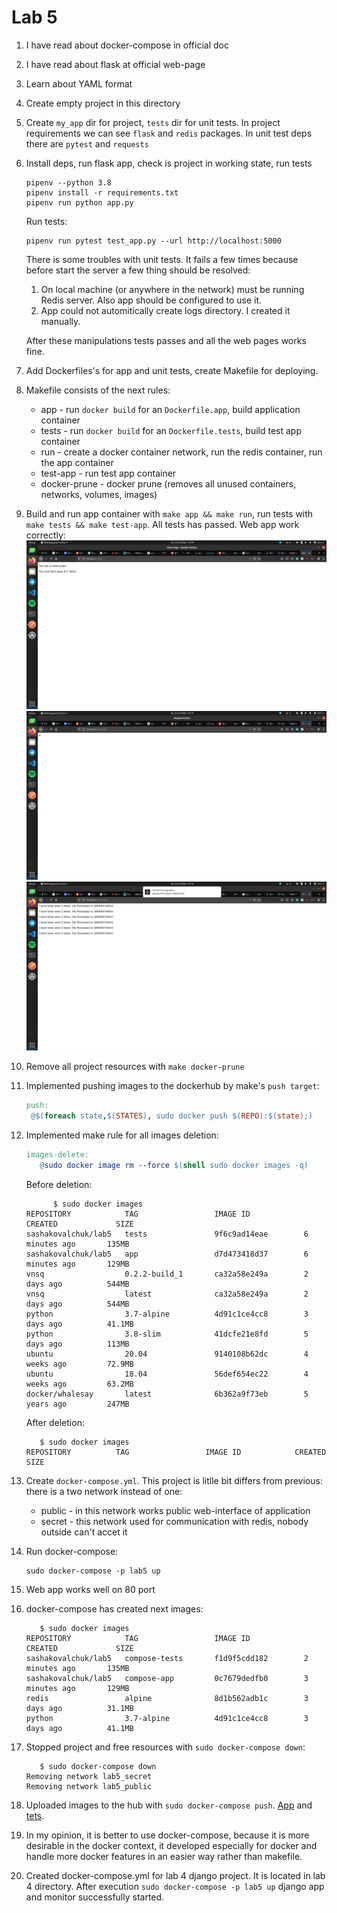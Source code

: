 # Lab 5
1. I have read about docker-compose in official doc
1. I have read about flask at official web-page
1. Learn about YAML format
1. Create empty project in this directory
1. Create `my_app` dir for project, `tests` dir for unit tests. In project requirements we can see `flask` and `redis` packages. In unit test deps there are `pytest` and `requests`
1. Install deps, run flask app, check is project in working state, run tests
   ```
   pipenv --python 3.8
   pipenv install -r requirements.txt
   pipenv run python app.py
   ```
   Run tests:
   ```
   pipenv run pytest test_app.py --url http://localhost:5000
   ```
   There is some troubles with unit tests. It fails a few times because before start the server a few thing should be resolved:
   1. On local machine (or anywhere in the network) must be running Redis server. Also app should be configured to use it.
   2. App could not automitically create logs directory. I created it manually. 

   After these manipulations tests passes and all the web pages works fine.
1. Add Dockerfiles's for app and unit tests, create Makefile for deploying.
1. Makefile consists of the next rules:
   - app - run `docker build` for an `Dockerfile.app`, build application container
   - tests - run `docker build` for an `Dockerfile.tests`, build test app container
   - run - create a docker container network, run the redis container, run the app container 
   - test-app - run test app container
   - docker-prune - docker prune (removes all unused containers, networks, volumes, images)
1. Build and run app container with `make app && make run`, run tests with `make tests && make test-app`. All tests has passed. Web app work correctly:
   ![main page](screenshots/main.png)
   ![hits](screenshots/hits.png)
   ![logs](screenshots/logs.png)
1. Remove all project resources with `make docker-prune`
1. Implemented pushing images to the dockerhub by make's `push target`:
   ```makefile
   push:
   	@$(foreach state,$(STATES), sudo docker push $(REPO):$(state);)
   ```
1. Implemented make rule for all images deletion:
   ```makefile
   images-delete:
      @sudo docker image rm --force $(shell sudo docker images -q)
   ```
   Before deletion:
   ```
         $ sudo docker images
   REPOSITORY            TAG                 IMAGE ID            CREATED             SIZE
   sashakovalchuk/lab5   tests               9f6c9ad14eae        6 minutes ago       135MB
   sashakovalchuk/lab5   app                 d7d473418d37        6 minutes ago       129MB
   vnsq                  0.2.2-build_1       ca32a58e249a        2 days ago          544MB
   vnsq                  latest              ca32a58e249a        2 days ago          544MB
   python                3.7-alpine          4d91c1ce4cc8        3 days ago          41.1MB
   python                3.8-slim            41dcfe21e8fd        5 days ago          113MB
   ubuntu                20.04               9140108b62dc        4 weeks ago         72.9MB
   ubuntu                18.04               56def654ec22        4 weeks ago         63.2MB
   docker/whalesay       latest              6b362a9f73eb        5 years ago         247MB
   ```
   After deletion:
   ```
      $ sudo docker images
   REPOSITORY          TAG                 IMAGE ID            CREATED             SIZE
   ```
1. Create `docker-compose.yml`. This project is litlle bit differs from previous: there is a two network instead of one:
   - public - in this network works public web-interface of application
   - secret - this network used for communication with redis, nobody outside can't accet it
1. Run docker-compose:
   ```
   sudo docker-compose -p lab5 up
   ```
1. Web app works well on 80 port
1. docker-compose has created next images:
   ```
      $ sudo docker images
   REPOSITORY            TAG                 IMAGE ID            CREATED             SIZE
   sashakovalchuk/lab5   compose-tests       f1d9f5cdd182        2 minutes ago       135MB
   sashakovalchuk/lab5   compose-app         0c7679dedfb0        3 minutes ago       129MB
   redis                 alpine              8d1b562adb1c        3 days ago          31.1MB
   python                3.7-alpine          4d91c1ce4cc8        3 days ago          41.1MB
   ```
1. Stopped project and free resources with `sudo docker-compose down`:
   ```
      $ sudo docker-compose down
   Removing network lab5_secret
   Removing network lab5_public
   ```
1. Uploaded images to the hub with `sudo docker-compose push`. [App](https://hub.docker.com/layers/sashakovalchuk/lab5/compose-app/images/sha256-53dacc0c8e0483e1fed1f66a05ad413540f43625ed26432f6f0b58085f5ec529?context=repo) and [tets](https://hub.docker.com/layers/sashakovalchuk/lab5/compose-tests/images/sha256-3c27333c55ec1f2f7a0ba32c8a27bb2bcc59512f906c2c34c164253276cabe61?context=repo).
1. In my opinion, it is better to use docker-compose, because it is more desirable in the docker context, it developed especially for docker and handle more docker features in an easier way rather than makefile.
1. Created docker-compose.yml for lab 4 django project. It is located in lab 4 directory. After execution `sudo docker-compose -p lab5 up` django app and monitor successfully started.
